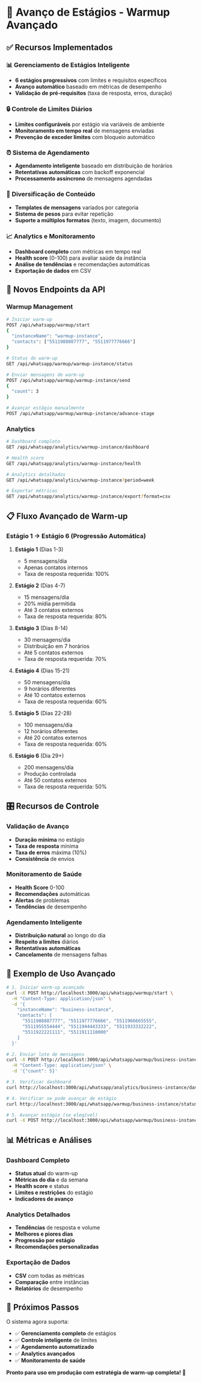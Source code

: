 # 🚀 Avanço de Estágios - Warmup Avançado

## ✅ Recursos Implementados

### 📊 Gerenciamento de Estágios Inteligente
- **6 estágios progressivos** com limites e requisitos específicos
- **Avanço automático** baseado em métricas de desempenho
- **Validação de pré-requisitos** (taxa de resposta, erros, duração)

### 🔒 Controle de Limites Diários
- **Limites configuráveis** por estágio via variáveis de ambiente
- **Monitoramento em tempo real** de mensagens enviadas
- **Prevenção de exceder limites** com bloqueio automático

### ⏰ Sistema de Agendamento
- **Agendamento inteligente** baseado em distribuição de horários
- **Retentativas automáticas** com backoff exponencial
- **Processamento assíncrono** de mensagens agendadas

### 🎨 Diversificação de Conteúdo
- **Templates de mensagens** variados por categoria
- **Sistema de pesos** para evitar repetição
- **Suporte a múltiplos formatos** (texto, imagem, documento)

### 📈 Analytics e Monitoramento
- **Dashboard completo** com métricas em tempo real
- **Health score** (0-100) para avaliar saúde da instância
- **Análise de tendências** e recomendações automáticas
- **Exportação de dados** em CSV

## 🎯 Novos Endpoints da API

### Warmup Management
```bash
# Iniciar warm-up
POST /api/whatsapp/warmup/start
{
  "instanceName": "warmup-instance",
  "contacts": ["5511988887777", "5511977776666"]
}

# Status do warm-up
GET /api/whatsapp/warmup/warmup-instance/status

# Enviar mensagens de warm-up
POST /api/whatsapp/warmup/warmup-instance/send
{
  "count": 3
}

# Avançar estágio manualmente
POST /api/whatsapp/warmup/warmup-instance/advance-stage
```

### Analytics
```bash
# Dashboard completo
GET /api/whatsapp/analytics/warmup-instance/dashboard

# Health score
GET /api/whatsapp/analytics/warmup-instance/health

# Analytics detalhados
GET /api/whatsapp/analytics/warmup-instance?period=week

# Exportar métricas
GET /api/whatsapp/analytics/warmup-instance/export?format=csv
```

## 📋 Fluxo Avançado de Warm-up

### Estágio 1 → Estágio 6 (Progressão Automática)

1. **Estágio 1** (Dias 1-3)
   - 5 mensagens/dia
   - Apenas contatos internos
   - Taxa de resposta requerida: 100%

2. **Estágio 2** (Dias 4-7)  
   - 15 mensagens/dia
   - 20% mídia permitida
   - Até 3 contatos externos
   - Taxa de resposta requerida: 80%

3. **Estágio 3** (Dias 8-14)
   - 30 mensagens/dia
   - Distribuição em 7 horários
   - Até 5 contatos externos
   - Taxa de resposta requerida: 70%

4. **Estágio 4** (Dias 15-21)
   - 50 mensagens/dia
   - 9 horários diferentes
   - Até 10 contatos externos
   - Taxa de resposta requerida: 60%

5. **Estágio 5** (Dias 22-28)
   - 100 mensagens/dia
   - 12 horários diferentes
   - Até 20 contatos externos
   - Taxa de resposta requerida: 60%

6. **Estágio 6** (Dia 29+)
   - 200 mensagens/dia
   - Produção controlada
   - Até 50 contatos externos
   - Taxa de resposta requerida: 50%

## 🎛️ Recursos de Controle

### Validação de Avanço
- **Duração mínima** no estágio
- **Taxa de resposta** mínima
- **Taxa de erros** máxima (10%)
- **Consistência** de envios

### Monitoramento de Saúde
- **Health Score** 0-100
- **Recomendações** automáticas
- **Alertas** de problemas
- **Tendências** de desempenho

### Agendamento Inteligente
- **Distribuição natural** ao longo do dia
- **Respeito a limites** diários
- **Retentativas automáticas**
- **Cancelamento** de mensagens falhas

## 🔄 Exemplo de Uso Avançado

```bash
# 1. Iniciar warm-up avançado
curl -X POST http://localhost:3000/api/whatsapp/warmup/start \
  -H "Content-Type: application/json" \
  -d '{
    "instanceName": "business-instance",
    "contacts": [
      "5511988887777", "5511977776666", "5511966665555",
      "5511955554444", "5511944443333", "5511933332222",
      "5511922221111", "5511911110000"
    ]
  }'

# 2. Enviar lote de mensagens
curl -X POST http://localhost:3000/api/whatsapp/warmup/business-instance/send \
  -H "Content-Type: application/json" \
  -d '{"count": 5}'

# 3. Verificar dashboard
curl http://localhost:3000/api/whatsapp/analytics/business-instance/dashboard

# 4. Verificar se pode avançar de estágio
curl http://localhost:3000/api/whatsapp/warmup/business-instance/status

# 5. Avançar estágio (se elegível)
curl -X POST http://localhost:3000/api/whatsapp/warmup/business-instance/advance-stage
```

## 📊 Métricas e Análises

### Dashboard Completo
- **Status atual** do warm-up
- **Métricas do dia** e da semana
- **Health score** e status
- **Limites e restrições** do estágio
- **Indicadores de avanço**

### Analytics Detalhados
- **Tendências** de resposta e volume
- **Melhores e piores dias**
- **Progressão por estágio**
- **Recomendações personalizadas**

### Exportação de Dados
- **CSV** com todas as métricas
- **Comparação** entre instâncias
- **Relatórios** de desempenho

## 🎯 Próximos Passos

O sistema agora suporta:
- ✅ **Gerenciamento completo** de estágios
- ✅ **Controle inteligente** de limites
- ✅ **Agendamento automatizado**
- ✅ **Analytics avançados**
- ✅ **Monitoramento de saúde**

**Pronto para uso em produção com estratégia de warm-up completa!** 🚀